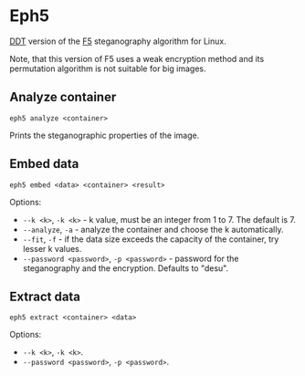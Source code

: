 Eph5
====

[DDT](https://github.com/desudesutalk/desudesutalk) version of the [F5](https://code.google.com/p/f5-steganography/) steganography algorithm for Linux.

Note, that this version of F5 uses a weak encryption method and its permutation algorithm is not suitable for big images.

Analyze container
-----------------

``` Shell
eph5 analyze <container>
```

Prints the steganographic properties of the image.

Embed data
----------

``` Shell
eph5 embed <data> <container> <result>
```

Options:

- `--k <k>`, `-k <k>` - k value, must be an integer from 1 to 7. The default is 7.
- `--analyze`, `-a` - analyze the container and choose the k automatically.
- `--fit`, `-f` - if the data size exceeds the capacity of the container, try lesser k values.
- `--password <password>`, `-p <password>` - password for the steganography and the encryption. Defaults to "desu".

Extract data
------------

``` Shell
eph5 extract <container> <data>
```

Options:

- `--k <k>`, `-k <k>`.
- `--password <password>`, `-p <password>`.
